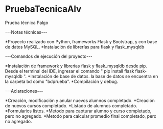 # PruebaTecnicaAlv
Prueba técnica Palgo 

---Notas técnicas---

*Proyecto realizado con Python, frameworks Flask y Bootstrap, y con base de datos MySQL.
*Instalación de librerías para flask y flask_mysqldb

---Comandos de ejecución del proyecto---

*Instalación de framework y librerias flask y flask_mysqldb desde pip.
   Desde el terminal del IDE, ingresar el comando " pip install flask flask-mysqldb ".
*Instalación de base de datos.
   la base de datos se encuentra en la carpeta bd como "bdprueba".
*Compilación y debug.

---Aclaraciones---

*Creación, modificación y anular nuevos alumnos completado.
*Creación de nuevos cursos completado.
*Listado de alumnos completado.
*Formularios listos.
*Metodo para capturar alumno y curso completado, pero no agregado.
*Metodo para calcular promedio final completado, pero no agregado.
